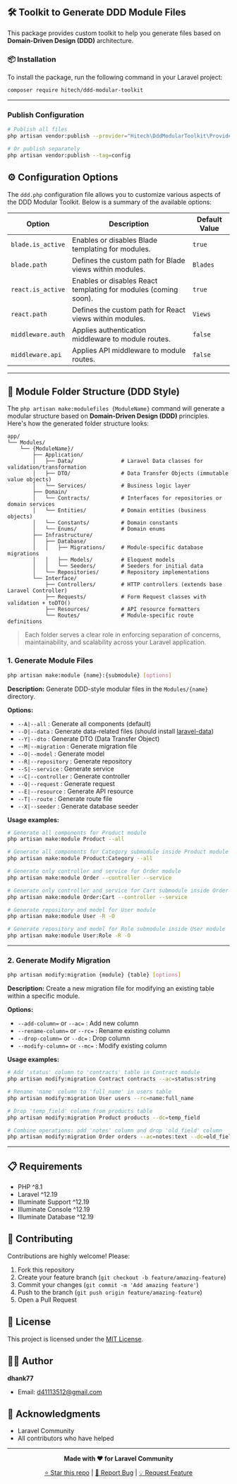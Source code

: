 ## 🛠️ Toolkit to Generate DDD Module Files

This package provides custom toolkit to help you generate files based on **Domain-Driven Design (DDD)** architecture.

### 📦 Installation

To install the package, run the following command in your Laravel project:

```bash
composer require hitech/ddd-modular-toolkit
```

---

### Publish Configuration

```bash
# Publish all files
php artisan vendor:publish --provider="Hitech\DddModularToolkit\Providers\DddModularToolkitServiceProvider"

# Or publish separately
php artisan vendor:publish --tag=config
```

## ⚙️ Configuration Options

The `ddd.php` configuration file allows you to customize various aspects of the DDD Modular Toolkit. Below is a summary of the available options:

| Option | Description | Default Value |
|---|---|---|
| `blade.is_active` | Enables or disables Blade templating for modules. | `true` |
| `blade.path` | Defines the custom path for Blade views within modules. | `Blades` |
| `react.is_active` | Enables or disables React templating for modules (coming soon). | `true` |
| `react.path` | Defines the custom path for React views within modules. | `Views` |
| `middleware.auth` | Applies authentication middleware to module routes. | `false` |
| `middleware.api` | Applies API middleware to module routes. | `false` |


---


## 📁 Module Folder Structure (DDD Style)

The `php artisan make:modulefiles {ModuleName}` command will generate a modular structure based on **Domain-Driven Design (DDD)** principles. Here's how the generated folder structure looks:

```
app/
└── Modules/
    └── {ModuleName}/
        ├── Application/
        │   ├── Data/               # Laravel Data classes for validation/transformation
        │   ├── DTO/                # Data Transfer Objects (immutable value objects)
        │   └── Services/           # Business logic layer
        ├── Domain/
        │   └── Contracts/          # Interfaces for repositories or domain services
        │   └── Entities/           # Domain entities (business objects)
        │   └── Constants/          # Domain constants
        │   └── Enums/              # Domain enums
        ├── Infrastructure/
        │   ├── Database/
        │   │   ├── Migrations/     # Module-specific database migrations
        │   │   ├── Models/         # Eloquent models
        │   │   └── Seeders/        # Seeders for initial data
        │   └── Repositories/       # Repository implementations
        └── Interface/
            ├── Controllers/        # HTTP controllers (extends base Laravel Controller)
            ├── Requests/           # Form Request classes with validation + toDTO()
            ├── Resources/          # API resource formatters
            └── Routes/             # Module-specific route definitions
```

> Each folder serves a clear role in enforcing separation of concerns, maintainability, and scalability across your Laravel application.


### 1. Generate Module Files

```bash
php artisan make:module {name}:{submodule} [options]
```

**Description:** Generate DDD-style modular files in the `Modules/{name}` directory.

**Options:**

* `--A|--all` : Generate all components (default)
* `--D|--data` : Generate data-related files (should install [laravel-data](https://spatie.be/docs/laravel-data/v4/introduction))
* `--Y|--dto` : Generate DTO (Data Transfer Object)
* `--M|--migration` : Generate migration file
* `--O|--model` : Generate model
* `--R|--repository` : Generate repository
* `--S|--service` : Generate service
* `--C|--controller` : Generate controller
* `--Q|--request` : Generate request
* `--E|--resource` : Generate API resource
* `--T|--route` : Generate route file
* `--X|--seeder` : Generate database seeder

**Usage examples:**

```bash
# Generate all components for Product module
php artisan make:module Product --all

# Generate all components for Category submodule inside Product module
php artisan make:module Product:Category --all

# Generate only controller and service for Order module
php artisan make:module Order --controller --service

# Generate only controller and service for Cart submodule inside Order module
php artisan make:module Order:Cart --controller --service

# Generate repository and model for User module
php artisan make:module User -R -O

# Generate repository and model for Role submodule inside User module
php artisan make:module User:Role -R -O
```

---

### 2. Generate Modify Migration

```bash
php artisan modify:migration {module} {table} [options]
```

**Description:** Create a new migration file for modifying an existing table within a specific module.

**Options:**

* `--add-column=` or `--ac=` : Add new column
* `--rename-column=` or `--rc=` : Rename existing column
* `--drop-column=` or `--dc=` : Drop column
* `--modify-column=` or `--mc=` : Modify existing column

**Usage examples:**

```bash
# Add 'status' column to 'contracts' table in Contract module
php artisan modify:migration Contract contracts --ac=status:string

# Rename 'name' column to 'full_name' in users table
php artisan modify:migration User users --rc=name:full_name

# Drop 'temp_field' column from products table
php artisan modify:migration Product products --dc=temp_field

# Combine operations: add 'notes' column and drop 'old_field' column
php artisan modify:migration Order orders --ac=notes:text --dc=old_field
```

---

## 📋 Requirements

- PHP ^8.1
- Laravel ^12.19
- Illuminate Support ^12.19
- Illuminate Console ^12.19
- Illuminate Database ^12.19

## 🤝 Contributing

Contributions are highly welcome! Please:

1. Fork this repository
2. Create your feature branch (`git checkout -b feature/amazing-feature`)
3. Commit your changes (`git commit -m 'Add amazing feature'`)
4. Push to the branch (`git push origin feature/amazing-feature`)
5. Open a Pull Request

## 📝 License

This project is licensed under the [MIT License](LICENSE).

## 👨‍💻 Author

**dhank77**
- Email: d41113512@gmail.com

## 🙏 Acknowledgments

- Laravel Community
- All contributors who have helped

---

<div align="center">

**Made with ❤️ for Laravel Community**

[⭐ Star this repo](https://github.com/hitech/ddd-modular) | [🐛 Report Bug](https://github.com/hitech/ddd-modular/issues) | [💡 Request Feature](https://github.com/hitech/ddd-modular/issues)

</div>